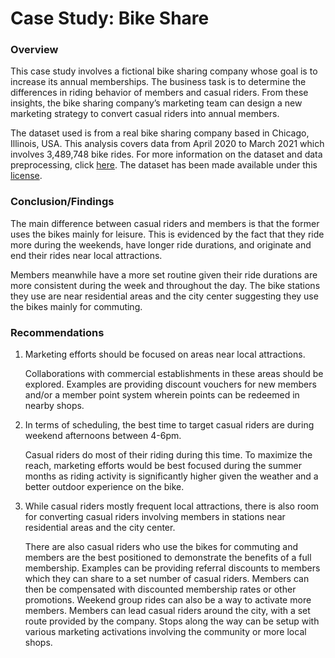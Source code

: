 # Case Study: Bike Share

### Overview

This case study involves a fictional bike sharing company whose goal is to increase its annual memberships. The business task is to determine the differences in riding behavior of members and casual riders. From these insights, the bike sharing company’s marketing team can design a new marketing strategy to convert casual riders into annual members.

The dataset used is from a real bike sharing company based in Chicago, Illinois, USA. This analysis covers data from April 2020 to March 2021 which involves 3,489,748 bike rides. For more information on the dataset and data preprocessing, click [here](https://docs.google.com/document/d/1pi422jGBwuBKHLtsa1zVJzoBGDvrUTQYTNiPNzuGDnU/edit?usp=sharing). The dataset has been made available under this [license](https://www.divvybikes.com/data-license-agreement).


### Conclusion/Findings

The main difference between casual riders and members is that the former uses the bikes mainly for leisure. This is evidenced by the fact that they ride more during the weekends, have longer ride durations, and originate and end their rides near local attractions.

Members meanwhile have a more set routine given their ride durations are more consistent during the week and throughout the day. The bike stations they use are near residential areas and the city center suggesting they use the bikes mainly for commuting.


### Recommendations

1. Marketing efforts should be focused on areas near local attractions.

    Collaborations with commercial establishments in these areas should be explored.
    Examples are providing discount vouchers for new members and/or a member point system wherein points can be redeemed in nearby shops.

2. In terms of scheduling, the best time to target casual riders are during weekend afternoons between 4-6pm.

    Casual riders do most of their riding during this time.
    To maximize the reach, marketing efforts would be best focused during the summer months as riding activity is significantly higher given the weather and a better outdoor experience on the bike.

3. While casual riders mostly frequent local attractions, there is also room for converting casual riders involving members in stations near residential areas and the city center.

    There are also casual riders who use the bikes for commuting and members are the best positioned to demonstrate the benefits of a full membership.
    Examples can be providing referral discounts to members which they can share to a set number of casual riders. Members can then be compensated with discounted membership rates or other promotions.
    Weekend group rides can also be a way to activate more members. Members can lead casual riders around the city, with a set route provided by the company.
    Stops along the way can be setup with various marketing activations involving the community or more local shops.

